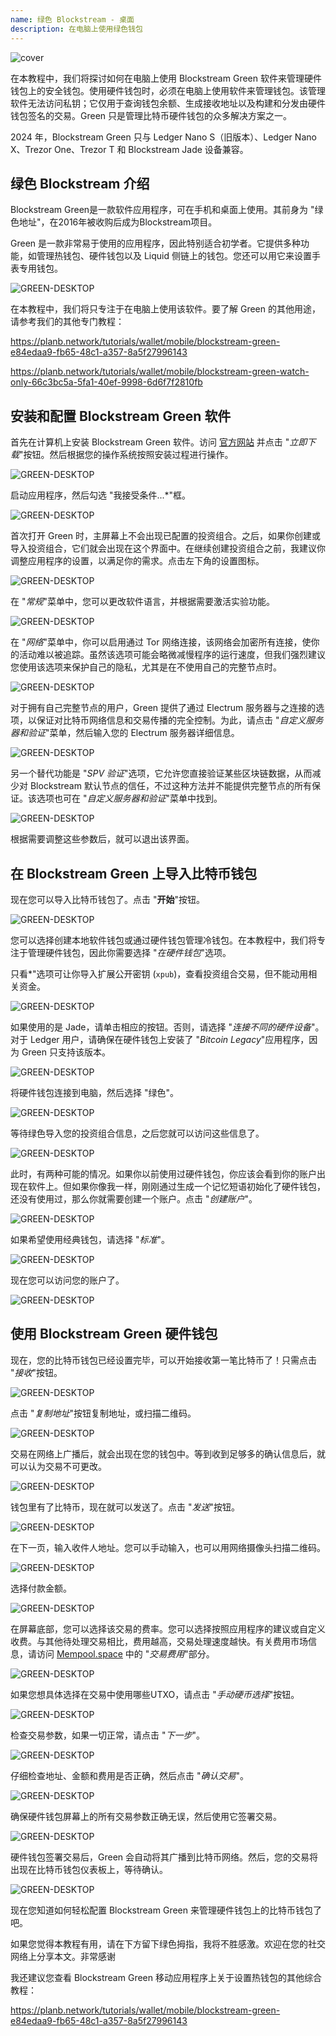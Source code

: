 ```yaml
---
name: 绿色 Blockstream - 桌面
description: 在电脑上使用绿色钱包
---
```

![cover](assets/cover.webp)

在本教程中，我们将探讨如何在电脑上使用 Blockstream Green 软件来管理硬件钱包上的安全钱包。使用硬件钱包时，必须在电脑上使用软件来管理钱包。该管理软件无法访问私钥；它仅用于查询钱包余额、生成接收地址以及构建和分发由硬件钱包签名的交易。Green 只是管理比特币硬件钱包的众多解决方案之一。

2024 年，Blockstream Green 只与 Ledger Nano S（旧版本）、Ledger Nano X、Trezor One、Trezor T 和 Blockstream Jade 设备兼容。

## 绿色 Blockstream 介绍

Blockstream Green是一款软件应用程序，可在手机和桌面上使用。其前身为 "绿色地址"，在2016年被收购后成为Blockstream项目。

Green 是一款非常易于使用的应用程序，因此特别适合初学者。它提供多种功能，如管理热钱包、硬件钱包以及 Liquid 侧链上的钱包。您还可以用它来设置手表专用钱包。

![GREEN-DESKTOP](assets/fr/01.webp)

在本教程中，我们将只专注于在电脑上使用该软件。要了解 Green 的其他用途，请参考我们的其他专门教程：

https://planb.network/tutorials/wallet/mobile/blockstream-green-e84edaa9-fb65-48c1-a357-8a5f27996143

https://planb.network/tutorials/wallet/mobile/blockstream-green-watch-only-66c3bc5a-5fa1-40ef-9998-6d6f7f2810fb

## 安装和配置 Blockstream Green 软件

首先在计算机上安装 Blockstream Green 软件。访问 [官方网站](https://blockstream.com/green/) 并点击 "*立即下载*"按钮。然后根据您的操作系统按照安装过程进行操作。

![GREEN-DESKTOP](assets/fr/02.webp)

启动应用程序，然后勾选 "我接受条件...*"框。

![GREEN-DESKTOP](assets/fr/03.webp)

首次打开 Green 时，主屏幕上不会出现已配置的投资组合。之后，如果你创建或导入投资组合，它们就会出现在这个界面中。在继续创建投资组合之前，我建议你调整应用程序的设置，以满足你的需求。点击左下角的设置图标。

![GREEN-DESKTOP](assets/fr/04.webp)

在 "*常规*"菜单中，您可以更改软件语言，并根据需要激活实验功能。

![GREEN-DESKTOP](assets/fr/05.webp)

在 "*网络*"菜单中，你可以启用通过 Tor 网络连接，该网络会加密所有连接，使你的活动难以被追踪。虽然该选项可能会略微减慢程序的运行速度，但我们强烈建议您使用该选项来保护自己的隐私，尤其是在不使用自己的完整节点时。

![GREEN-DESKTOP](assets/fr/06.webp)

对于拥有自己完整节点的用户，Green 提供了通过 Electrum 服务器与之连接的选项，以保证对比特币网络信息和交易传播的完全控制。为此，请点击 "*自定义服务器和验证*"菜单，然后输入您的 Electrum 服务器详细信息。

![GREEN-DESKTOP](assets/fr/07.webp)

另一个替代功能是 "*SPV 验证*"选项，它允许您直接验证某些区块链数据，从而减少对 Blockstream 默认节点的信任，不过这种方法并不能提供完整节点的所有保证。该选项也可在 "*自定义服务器和验证*"菜单中找到。

![GREEN-DESKTOP](assets/fr/08.webp)

根据需要调整这些参数后，就可以退出该界面。

## 在 Blockstream Green 上导入比特币钱包

现在您可以导入比特币钱包了。点击 "**开始**"按钮。

![GREEN-DESKTOP](assets/fr/09.webp)

您可以选择创建本地软件钱包或通过硬件钱包管理冷钱包。在本教程中，我们将专注于管理硬件钱包，因此你需要选择 "*在硬件钱包*"选项。

只看*"选项可让你导入扩展公开密钥 (`xpub`)，查看投资组合交易，但不能动用相关资金。

![GREEN-DESKTOP](assets/fr/10.webp)

如果使用的是 Jade，请单击相应的按钮。否则，请选择 "*连接不同的硬件设备*"。对于 Ledger 用户，请确保在硬件钱包上安装了 "*Bitcoin Legacy*"应用程序，因为 Green 只支持该版本。

![GREEN-DESKTOP](assets/fr/11.webp)

将硬件钱包连接到电脑，然后选择 "绿色"。

![GREEN-DESKTOP](assets/fr/12.webp)

等待绿色导入您的投资组合信息，之后您就可以访问这些信息了。

![GREEN-DESKTOP](assets/fr/13.webp)

此时，有两种可能的情况。如果你以前使用过硬件钱包，你应该会看到你的账户出现在软件上。但如果你像我一样，刚刚通过生成一个记忆短语初始化了硬件钱包，还没有使用过，那么你就需要创建一个账户。点击 "*创建账户*"。

![GREEN-DESKTOP](assets/fr/14.webp)

如果希望使用经典钱包，请选择 "*标准*"。

![GREEN-DESKTOP](assets/fr/15.webp)

现在您可以访问您的账户了。

![GREEN-DESKTOP](assets/fr/16.webp)

## 使用 Blockstream Green 硬件钱包

现在，您的比特币钱包已经设置完毕，可以开始接收第一笔比特币了！只需点击 "*接收*"按钮。

![GREEN-DESKTOP](assets/fr/17.webp)

点击 "*复制地址*"按钮复制地址，或扫描二维码。

![GREEN-DESKTOP](assets/fr/18.webp)

交易在网络上广播后，就会出现在您的钱包中。等到收到足够多的确认信息后，就可以认为交易不可更改。

![GREEN-DESKTOP](assets/fr/19.webp)

钱包里有了比特币，现在就可以发送了。点击 "*发送*"按钮。

![GREEN-DESKTOP](assets/fr/20.webp)

在下一页，输入收件人地址。您可以手动输入，也可以用网络摄像头扫描二维码。

![GREEN-DESKTOP](assets/fr/21.webp)

选择付款金额。

![GREEN-DESKTOP](assets/fr/22.webp)

在屏幕底部，您可以选择该交易的费率。您可以选择按照应用程序的建议或自定义收费。与其他待处理交易相比，费用越高，交易处理速度越快。有关费用市场信息，请访问 [Mempool.space](https://mempool.space/) 中的 "*交易费用*"部分。

![GREEN-DESKTOP](assets/fr/23.webp)

如果您想具体选择在交易中使用哪些UTXO，请点击 "*手动硬币选择*"按钮。

![GREEN-DESKTOP](assets/fr/24.webp)

检查交易参数，如果一切正常，请点击 "*下一步*"。

![GREEN-DESKTOP](assets/fr/25.webp)

仔细检查地址、金额和费用是否正确，然后点击 "*确认交易*"。

![GREEN-DESKTOP](assets/fr/26.webp)

确保硬件钱包屏幕上的所有交易参数正确无误，然后使用它签署交易。

![GREEN-DESKTOP](assets/fr/27.webp)

硬件钱包签署交易后，Green 会自动将其广播到比特币网络。然后，您的交易将出现在比特币钱包仪表板上，等待确认。

![GREEN-DESKTOP](assets/fr/28.webp)

现在您知道如何轻松配置 Blockstream Green 来管理硬件钱包上的比特币钱包了吧。

如果您觉得本教程有用，请在下方留下绿色拇指，我将不胜感激。欢迎在您的社交网络上分享本文。非常感谢

我还建议您查看 Blockstream Green 移动应用程序上关于设置热钱包的其他综合教程：

https://planb.network/tutorials/wallet/mobile/blockstream-green-e84edaa9-fb65-48c1-a357-8a5f27996143
